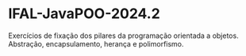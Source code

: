 # IFAL-JavaPOO-2024.2
Exercícios de fixação dos pilares da programação orientada a objetos. Abstração, encapsulamento, herança e polimorfismo.
